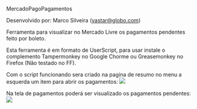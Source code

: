 MercadoPagoPagamentos

Desenvolvido por: Marco Silveira (vastar@globo.com)


Ferramenta para visualizar no Mercado Livre os pagamentos pendentes feito por boleto.

Esta ferramenta é em formato de UserScript, para usar instale o complemento Tampermonkey no Google Chorme ou Greasemonkey no Firefox (Não testado no FF).


Com o script funcionando sera criado na pagina de resumo no menu a esquerda um item para abrir os pagamentos:
![](http://s14.postimg.org/54j9um8y9/mercado_Pago_Pagamentos.png)


Na tela de pagamentos poderá ser visualizado os pagamentos pendentes:
![](http://s14.postimg.org/8pf5dudht/mercado_Pago_Boleto.png)


